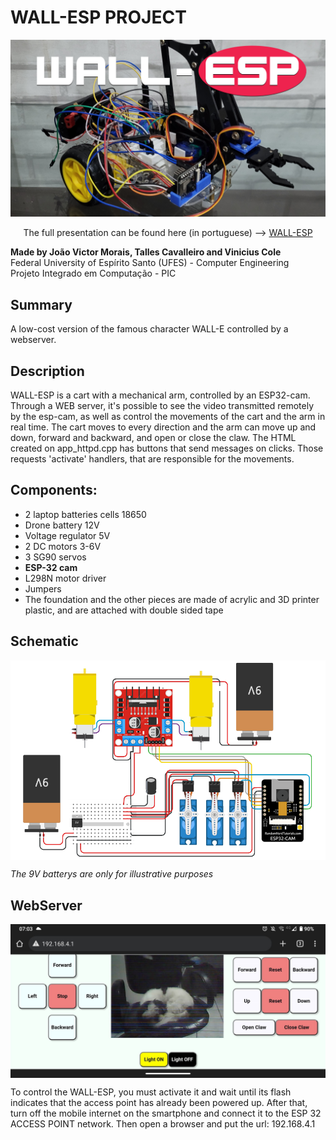 # WALL-ESP PROJECT
<div align="center">
<img src="https://github.com/jvmoraiscb/WALL-E-ESP32/blob/main/images/WALL-E-ESP32.png"/>
<p>The full presentation can be found here (in portuguese) --> <a href="https://www.youtube.com/watch?v=CoDTm-s-2r8">WALL-ESP</a></p>
</div>
<div>
<p><b>Made by João Victor Morais, Talles Cavalleiro and Vinicius Cole</b>
<br>Federal University of Espírito Santo (UFES) - Computer Engineering
<br>Projeto Integrado em Computação - PIC</p>
</div>

## Summary

A low-cost version of the famous character WALL-E controlled by a webserver.

## Description 

<div>
<p text-align: justify>WALL-ESP is a cart with a mechanical arm, controlled by an ESP32-cam.<br>Through a WEB server, it's possible to see the video transmitted remotely by the esp-cam, as well as control the movements of the cart and the arm in real time. The cart moves to every direction and the arm can move up and down, forward and backward, and open or close the claw. The HTML created on app_httpd.cpp has buttons that send messages on clicks. Those requests 'activate' handlers, that are responsible for the movements.</p>
</div>

## Components:
- 2 laptop batteries cells 18650
- Drone battery 12V
- Voltage regulator 5V
- 2 DC motors 3-6V 
- 3 SG90 servos
- **ESP-32 cam**
- L298N motor driver
- Jumpers
- The foundation and the other pieces are made of acrylic and 3D printer plastic, and are attached with double sided tape

## Schematic
<div>
<img align="center" src="https://github.com/jvmoraiscb/WALL-E-ESP32/blob/main/images/electrical-schematic.png"/>
</div>
<p><i>The 9V batterys are only for illustrative purposes</i></p>

## WebServer
<div>
<img align="center" src="https://github.com/jvmoraiscb/WALL-E-ESP32/blob/main/images/web-server.jpg"/>
<p>To control the WALL-ESP, you must activate it and wait until its flash indicates that the access point has already been powered up. After that, turn off the mobile internet on the smartphone and connect it to the ESP 32 ACCESS POINT network. Then open a browser and put the url: 192.168.4.1</p>
</div>

